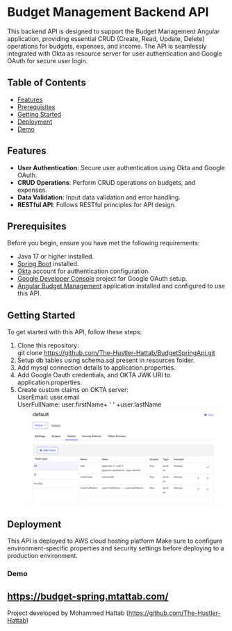 # Budget Management Backend API

This backend API is designed to support the Budget Management Angular application, providing essential CRUD (Create, Read, Update, Delete) operations for budgets, expenses, and income. The API is seamlessly integrated with Okta as resource server for user authentication and Google OAuth for secure user login.

## Table of Contents

- [Features](#features)
- [Prerequisites](#prerequisites)
- [Getting Started](#getting-started)
- [Deployment](#deployment)
- [Demo](#demo)

## Features

- **User Authentication**: Secure user authentication using Okta and Google OAuth.
- **CRUD Operations**: Perform CRUD operations on budgets, and expenses.
- **Data Validation**: Input data validation and error handling.
- **RESTful API**: Follows RESTful principles for API design.

## Prerequisites

Before you begin, ensure you have met the following requirements:

- Java 17 or higher installed.
- [Spring Boot](https://spring.io/projects/spring-boot) installed.
- [Okta](https://developer.okta.com) account for authentication configuration.
- [Google Developer Console](https://console.developers.google.com) project for Google OAuth setup.
- [Angular Budget Management](https://github.com/The-Hustler-Hattab/budget-tracking) application installed and configured to use this API.

## Getting Started

To get started with this API, follow these steps:
1. Clone this repository:  
   git clone https://github.com/The-Hustler-Hattab/BudgetSpringApi.git
2. Setup db tables using schema.sql present in resources folder.
3. Add mysql connection details to application.properties.
4. Add Google Oauth credentials, and OKTA JWK URI to application.properties.
5. Create custom claims on OKTA server:  
   UserEmail: user.email  
   UserFullName: user.firstName+ ' ' +user.lastName
   ![OKTA Claims](readme/okra_custom_claim.png)  

## Deployment
This API is deployed to AWS cloud hosting platform Make sure to configure environment-specific properties and security settings before deploying to a production environment.

### Demo
https://budget-spring.mtattab.com/
---
Project developed by Mohammed Hattab (https://github.com/The-Hustler-Hattab)